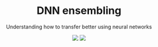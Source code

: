 <h1 align="center"> DNN ensembling </h1>
<p align="center"> Understanding how to transfer better using neural networks
</p>

<p align="center">
  <img src="https://img.shields.io/badge/license-mit-blue.svg">
  <img src="https://img.shields.io/badge/python-3.6--3.8-blue">
</p>  


